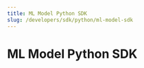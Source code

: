 ```yaml
---
title: ML Model Python SDK
slug: /developers/sdk/python/ml-model-sdk
---
```


# ML Model Python SDK
